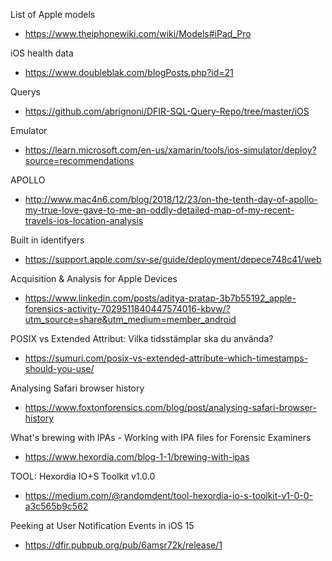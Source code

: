 List of Apple models
- https://www.theiphonewiki.com/wiki/Models#iPad_Pro

iOS health data
- https://www.doubleblak.com/blogPosts.php?id=21

Querys
- https://github.com/abrignoni/DFIR-SQL-Query-Repo/tree/master/iOS

Emulator
- https://learn.microsoft.com/en-us/xamarin/tools/ios-simulator/deploy?source=recommendations

APOLLO
- http://www.mac4n6.com/blog/2018/12/23/on-the-tenth-day-of-apollo-my-true-love-gave-to-me-an-oddly-detailed-map-of-my-recent-travels-ios-location-analysis

Built in identifyers
- https://support.apple.com/sv-se/guide/deployment/depece748c41/web

Acquisition & Analysis for Apple Devices
- https://www.linkedin.com/posts/aditya-pratap-3b7b55192_apple-forensics-activity-7029511840447574016-kbvw/?utm_source=share&utm_medium=member_android

POSIX vs Extended Attribut: Vilka tidsstämplar ska du använda?
- https://sumuri.com/posix-vs-extended-attribute-which-timestamps-should-you-use/

Analysing Safari browser history
- https://www.foxtonforensics.com/blog/post/analysing-safari-browser-history

What's brewing with IPAs - Working with IPA files for Forensic Examiners
- https://www.hexordia.com/blog-1-1/brewing-with-ipas

TOOL: Hexordia IO+S Toolkit v1.0.0
- https://medium.com/@randomdent/tool-hexordia-io-s-toolkit-v1-0-0-a3c565b9c562

Peeking at User Notification Events in iOS 15
- https://dfir.pubpub.org/pub/6amsr72k/release/1
